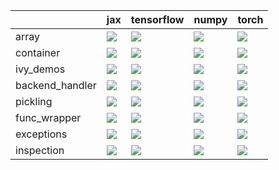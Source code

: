 |                 | jax                                                                                                                                                  | tensorflow                                                                                                                                           | numpy                                                                                                                                                | torch                                                                                                                                                |
|:----------------|:-----------------------------------------------------------------------------------------------------------------------------------------------------|:-----------------------------------------------------------------------------------------------------------------------------------------------------|:-----------------------------------------------------------------------------------------------------------------------------------------------------|:-----------------------------------------------------------------------------------------------------------------------------------------------------|
| array           | <a href="Misc Tests/submodules/array.md" rel="noopener noreferrer" target="_blank"><img src=https://img.shields.io/badge/-success-success></a>       | <a href="Misc Tests/submodules/array.md" rel="noopener noreferrer" target="_blank"><img src=https://img.shields.io/badge/-success-success></a>       | <a href="Misc Tests/submodules/array.md" rel="noopener noreferrer" target="_blank"><img src=https://img.shields.io/badge/-success-success></a>       | <a href="Misc Tests/submodules/array.md" rel="noopener noreferrer" target="_blank"><img src=https://img.shields.io/badge/-success-success></a>       |
| container       | <a href="Misc Tests/submodules/container.md" rel="noopener noreferrer" target="_blank"><img src=https://img.shields.io/badge/-success-success></a>   | <a href="Misc Tests/submodules/container.md" rel="noopener noreferrer" target="_blank"><img src=https://img.shields.io/badge/-success-success></a>   | <a href="Misc Tests/submodules/container.md" rel="noopener noreferrer" target="_blank"><img src=https://img.shields.io/badge/-success-success></a>   | <a href="Misc Tests/submodules/container.md" rel="noopener noreferrer" target="_blank"><img src=https://img.shields.io/badge/-success-success></a>   |
| ivy_demos       | <a href="Misc Tests/submodules/ivy_demos.md" rel="noopener noreferrer" target="_blank"><img src=https://img.shields.io/badge/-failure-red></a>       | <a href="Misc Tests/submodules/ivy_demos.md" rel="noopener noreferrer" target="_blank"><img src=https://img.shields.io/badge/-failure-red></a>       | <a href="Misc Tests/submodules/ivy_demos.md" rel="noopener noreferrer" target="_blank"><img src=https://img.shields.io/badge/-failure-red></a>       | <a href="Misc Tests/submodules/ivy_demos.md" rel="noopener noreferrer" target="_blank"><img src=https://img.shields.io/badge/-failure-red></a>       |
| backend_handler | <a href="Misc Tests/submodules/backend_handler.md" rel="noopener noreferrer" target="_blank"><img src=https://img.shields.io/badge/-failure-red></a> | <a href="Misc Tests/submodules/backend_handler.md" rel="noopener noreferrer" target="_blank"><img src=https://img.shields.io/badge/-failure-red></a> | <a href="Misc Tests/submodules/backend_handler.md" rel="noopener noreferrer" target="_blank"><img src=https://img.shields.io/badge/-failure-red></a> | <a href="Misc Tests/submodules/backend_handler.md" rel="noopener noreferrer" target="_blank"><img src=https://img.shields.io/badge/-failure-red></a> |
| pickling        | <a href="Misc Tests/submodules/pickling.md" rel="noopener noreferrer" target="_blank"><img src=https://img.shields.io/badge/-failure-red></a>        | <a href="Misc Tests/submodules/pickling.md" rel="noopener noreferrer" target="_blank"><img src=https://img.shields.io/badge/-failure-red></a>        | <a href="Misc Tests/submodules/pickling.md" rel="noopener noreferrer" target="_blank"><img src=https://img.shields.io/badge/-failure-red></a>        | <a href="Misc Tests/submodules/pickling.md" rel="noopener noreferrer" target="_blank"><img src=https://img.shields.io/badge/-failure-red></a>        |
| func_wrapper    | <a href="Misc Tests/submodules/func_wrapper.md" rel="noopener noreferrer" target="_blank"><img src=https://img.shields.io/badge/-failure-red></a>    | <a href="Misc Tests/submodules/func_wrapper.md" rel="noopener noreferrer" target="_blank"><img src=https://img.shields.io/badge/-failure-red></a>    | <a href="Misc Tests/submodules/func_wrapper.md" rel="noopener noreferrer" target="_blank"><img src=https://img.shields.io/badge/-failure-red></a>    | <a href="Misc Tests/submodules/func_wrapper.md" rel="noopener noreferrer" target="_blank"><img src=https://img.shields.io/badge/-failure-red></a>    |
| exceptions      | <a href="Misc Tests/submodules/exceptions.md" rel="noopener noreferrer" target="_blank"><img src=https://img.shields.io/badge/-failure-red></a>      | <a href="Misc Tests/submodules/exceptions.md" rel="noopener noreferrer" target="_blank"><img src=https://img.shields.io/badge/-failure-red></a>      | <a href="Misc Tests/submodules/exceptions.md" rel="noopener noreferrer" target="_blank"><img src=https://img.shields.io/badge/-failure-red></a>      | <a href="Misc Tests/submodules/exceptions.md" rel="noopener noreferrer" target="_blank"><img src=https://img.shields.io/badge/-failure-red></a>      |
| inspection      | <a href="Misc Tests/submodules/inspection.md" rel="noopener noreferrer" target="_blank"><img src=https://img.shields.io/badge/-success-success></a>  | <a href="Misc Tests/submodules/inspection.md" rel="noopener noreferrer" target="_blank"><img src=https://img.shields.io/badge/-success-success></a>  | <a href="Misc Tests/submodules/inspection.md" rel="noopener noreferrer" target="_blank"><img src=https://img.shields.io/badge/-success-success></a>  | <a href="Misc Tests/submodules/inspection.md" rel="noopener noreferrer" target="_blank"><img src=https://img.shields.io/badge/-success-success></a>  |